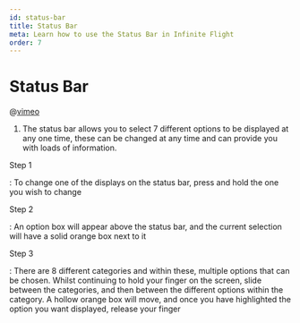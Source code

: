 ```yaml
---
id: status-bar
title: Status Bar
meta: Learn how to use the Status Bar in Infinite Flight
order: 7
---
```


# Status Bar

@[vimeo](388347259)



1. The status bar allows you to select 7 different options to be displayed at any one time, these can be changed at any time and can provide you with loads of information.

   

Step 1

: To change one of the displays on the status bar, press and hold the one you wish to change

Step 2

: An option box will appear above the status bar, and the current selection will have a solid orange box next to it

Step 3

: There are 8 different categories and within these, multiple options that can be chosen. Whilst continuing to hold your finger on the screen, slide between the categories, and then between the different options within the category. A hollow orange box will move, and once you have highlighted the option you want displayed, release your finger